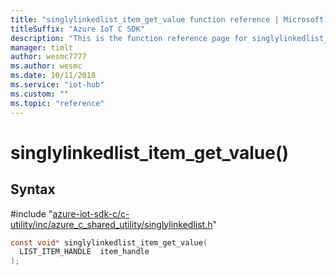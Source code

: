 ```yaml
---                             
title: "singlylinkedlist_item_get_value function reference | Microsoft Docs" 
titleSuffix: "Azure IoT C SDK"            
description: "This is the function reference page for singlylinkedlist_item_get_value() in the Azure IoT C SDK. This SDK is used with Azure IoT Hub and Azure IoT Hub Device Provisioning Service"            
manager: timlt                 
author: wesmc7777              
ms.author: wesmc               
ms.date: 10/11/2018                    
ms.service: "iot-hub"             
ms.custom: ""                
ms.topic: "reference"        
---                            
```


# singlylinkedlist_item_get_value()

## Syntax

\#include "[azure-iot-sdk-c/c-utility/inc/azure_c_shared_utility/singlylinkedlist.h](../singlylinkedlist-h.md)"  
```C
const void* singlylinkedlist_item_get_value(
  LIST_ITEM_HANDLE  item_handle
);
```

